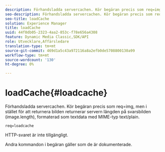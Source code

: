 ```yaml
---
description: Förhandsladda servercachen. Kör begäran precis som req=img, men i stället för att returnera bilden returnerar servern längden på svarsbilden (image.length), formaterad som textdata med MIME-typ text/plain.
seo-description: Förhandsladda servercachen. Kör begäran precis som req=img, men i stället för att returnera bilden returnerar servern längden på svarsbilden (image.length), formaterad som textdata med MIME-typ text/plain.
seo-title: loadCache
solution: Experience Manager
title: loadCache
uuid: 44f0db05-2323-4aa2-853c-f78e656a4308
feature: Dynamic Media Classic,SDK/API
role: Utvecklare,Affärsledare
translation-type: tm+mt
source-git-commit: 469d1a5c43a972116a8a2efb0de5708800130a99
workflow-type: tm+mt
source-wordcount: '130'
ht-degree: 0%

---
```



# loadCache{#loadcache}

Förhandsladda servercachen. Kör begäran precis som req=img, men i stället för att returnera bilden returnerar servern längden på svarsbilden (image.length), formaterad som textdata med MIME-typ text/plain.

`req=loadcache`

HTTP-svaret är inte tillgängligt.

Andra kommandon i begäran gäller som de är dokumenterade.
